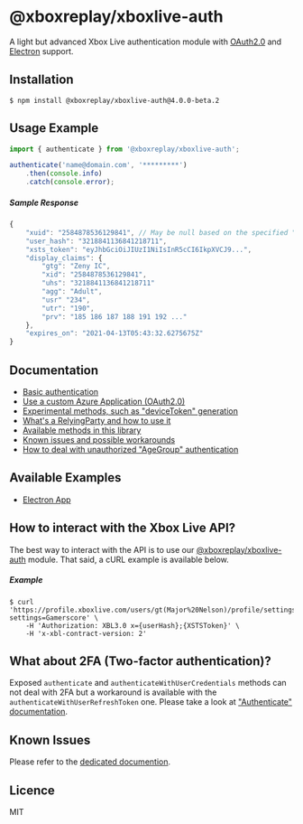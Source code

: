 # @xboxreplay/xboxlive-auth

A light but advanced Xbox Live authentication module with [OAuth2.0](https://github.com/XboxReplay/xboxlive-auth/tree/4.0.0/docs/02-Custom_Azure_Application.md) and [Electron](https://github.com/XboxReplay/xboxlive-auth/tree/4.0.0/examples/electron-app) support.

## Installation

```shell
$ npm install @xboxreplay/xboxlive-auth@4.0.0-beta.2
```

## Usage Example

```javascript
import { authenticate } from '@xboxreplay/xboxlive-auth';

authenticate('name@domain.com', '*********')
	.then(console.info)
	.catch(console.error);
```

##### Sample Response

```javascript
{
    "xuid": "2584878536129841", // May be null based on the specified "RelyingParty"
    "user_hash": "3218841136841218711",
    "xsts_token": "eyJhbGciOiJIUzI1NiIsInR5cCI6IkpXVCJ9...",
    "display_claims": {
        "gtg": "Zeny IC",
        "xid": "2584878536129841",
        "uhs": "3218841136841218711"
        "agg": "Adult",
        "usr" "234",
        "utr": "190",
        "prv": "185 186 187 188 191 192 ..."
    },
    "expires_on": "2021-04-13T05:43:32.6275675Z"
}
```

## Documentation

-   [Basic authentication](https://github.com/XboxReplay/xboxlive-auth/tree/4.0.0/docs/01-Authenticate.md)
-   [Use a custom Azure Application (OAuth2.0)](https://github.com/XboxReplay/xboxlive-auth/tree/4.0.0/docs/02-Custom_Azure_Application.md)
-   [Experimental methods, such as "deviceToken" generation](https://github.com/XboxReplay/xboxlive-auth/tree/4.0.0/docs/03-Experimental.md)
-   [What's a RelyingParty and how to use it](https://github.com/XboxReplay/xboxlive-auth/tree/4.0.0/docs/04-RelyingParty.md)
-   [Available methods in this library](https://github.com/XboxReplay/xboxlive-auth/tree/4.0.0/docs/05-Methods.md)
-   [Known issues and possible workarounds](https://github.com/XboxReplay/xboxlive-auth/tree/4.0.0/docs/06-Known_Issues.md)
-   [How to deal with unauthorized "AgeGroup" authentication](https://github.com/XboxReplay/xboxlive-auth/tree/4.0.0/docs/07-Detect_Unauthorized_AgeGroup.md)

## Available Examples

-   [Electron App](https://github.com/XboxReplay/xboxlive-auth/tree/4.0.0/examples/electron-app)

## How to interact with the Xbox Live API?

The best way to interact with the API is to use our [@xboxreplay/xboxlive-auth](https://github.com/XboxReplay/xboxlive-api) module. That said, a cURL example is available below.

##### Example

```shell
$ curl 'https://profile.xboxlive.com/users/gt(Major%20Nelson)/profile/settings?settings=Gamerscore' \
    -H 'Authorization: XBL3.0 x={userHash};{XSTSToken}' \
    -H 'x-xbl-contract-version: 2'
```

## What about 2FA (Two-factor authentication)?

Exposed `authenticate` and `authenticateWithUserCredentials` methods can not deal with 2FA but a workaround is available with the `authenticateWithUserRefreshToken` one. Please take a look at ["Authenticate" documentation](https://github.com/XboxReplay/xboxlive-auth/tree/4.0.0/docs/01-Authenticate.md).

## Known Issues

Please refer to the [dedicated documention](https://github.com/XboxReplay/xboxlive-auth/tree/4.0.0/docs/06-Known_Issues.md).

## Licence

MIT
